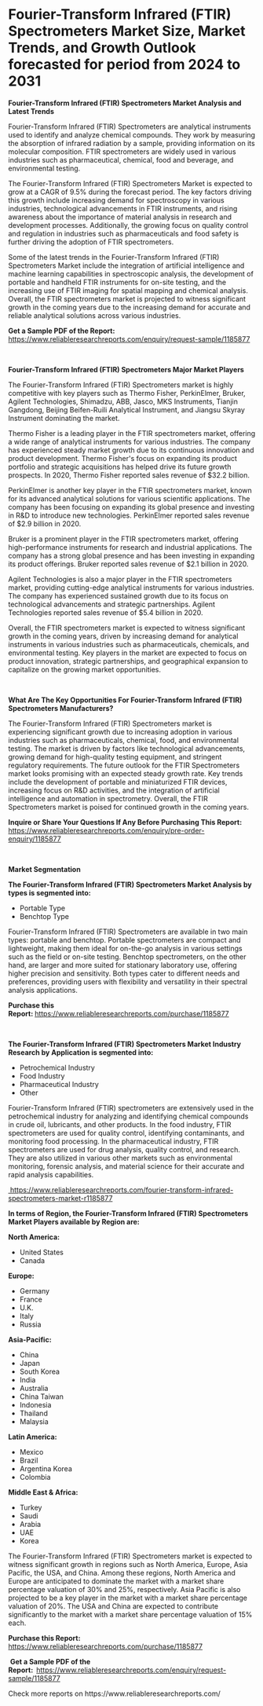 <p><h1>Fourier-Transform Infrared (FTIR) Spectrometers Market Size, Market Trends, and Growth Outlook forecasted for period from 2024 to 2031</h1></p><p><strong>Fourier-Transform Infrared (FTIR) Spectrometers Market Analysis and Latest Trends</strong></p>
<p><p>Fourier-Transform Infrared (FTIR) Spectrometers are analytical instruments used to identify and analyze chemical compounds. They work by measuring the absorption of infrared radiation by a sample, providing information on its molecular composition. FTIR spectrometers are widely used in various industries such as pharmaceutical, chemical, food and beverage, and environmental testing.</p><p>The Fourier-Transform Infrared (FTIR) Spectrometers Market is expected to grow at a CAGR of 9.5% during the forecast period. The key factors driving this growth include increasing demand for spectroscopy in various industries, technological advancements in FTIR instruments, and rising awareness about the importance of material analysis in research and development processes. Additionally, the growing focus on quality control and regulation in industries such as pharmaceuticals and food safety is further driving the adoption of FTIR spectrometers.</p><p>Some of the latest trends in the Fourier-Transform Infrared (FTIR) Spectrometers Market include the integration of artificial intelligence and machine learning capabilities in spectroscopic analysis, the development of portable and handheld FTIR instruments for on-site testing, and the increasing use of FTIR imaging for spatial mapping and chemical analysis. Overall, the FTIR spectrometers market is projected to witness significant growth in the coming years due to the increasing demand for accurate and reliable analytical solutions across various industries.</p></p>
<p><strong>Get a Sample PDF of the Report:&nbsp;</strong> <a href="https://www.reliableresearchreports.com/enquiry/request-sample/1185877">https://www.reliableresearchreports.com/enquiry/request-sample/1185877</a></p>
<p>&nbsp;</p>
<p><strong>Fourier-Transform Infrared (FTIR) Spectrometers Major Market Players</strong></p>
<p><p>The Fourier-Transform Infrared (FTIR) Spectrometers market is highly competitive with key players such as Thermo Fisher, PerkinElmer, Bruker, Agilent Technologies, Shimadzu, ABB, Jasco, MKS Instruments, Tianjin Gangdong, Beijing Beifen-Ruili Analytical Instrument, and Jiangsu Skyray Instrument dominating the market.</p><p>Thermo Fisher is a leading player in the FTIR spectrometers market, offering a wide range of analytical instruments for various industries. The company has experienced steady market growth due to its continuous innovation and product development. Thermo Fisher's focus on expanding its product portfolio and strategic acquisitions has helped drive its future growth prospects. In 2020, Thermo Fisher reported sales revenue of $32.2 billion.</p><p>PerkinElmer is another key player in the FTIR spectrometers market, known for its advanced analytical solutions for various scientific applications. The company has been focusing on expanding its global presence and investing in R&D to introduce new technologies. PerkinElmer reported sales revenue of $2.9 billion in 2020.</p><p>Bruker is a prominent player in the FTIR spectrometers market, offering high-performance instruments for research and industrial applications. The company has a strong global presence and has been investing in expanding its product offerings. Bruker reported sales revenue of $2.1 billion in 2020.</p><p>Agilent Technologies is also a major player in the FTIR spectrometers market, providing cutting-edge analytical instruments for various industries. The company has experienced sustained growth due to its focus on technological advancements and strategic partnerships. Agilent Technologies reported sales revenue of $5.4 billion in 2020.</p><p>Overall, the FTIR spectrometers market is expected to witness significant growth in the coming years, driven by increasing demand for analytical instruments in various industries such as pharmaceuticals, chemicals, and environmental testing. Key players in the market are expected to focus on product innovation, strategic partnerships, and geographical expansion to capitalize on the growing market opportunities.</p></p>
<p>&nbsp;</p>
<p><strong>What Are The Key Opportunities For Fourier-Transform Infrared (FTIR) Spectrometers Manufacturers?</strong></p>
<p><p>The Fourier-Transform Infrared (FTIR) Spectrometers market is experiencing significant growth due to increasing adoption in various industries such as pharmaceuticals, chemical, food, and environmental testing. The market is driven by factors like technological advancements, growing demand for high-quality testing equipment, and stringent regulatory requirements. The future outlook for the FTIR Spectrometers market looks promising with an expected steady growth rate. Key trends include the development of portable and miniaturized FTIR devices, increasing focus on R&D activities, and the integration of artificial intelligence and automation in spectrometry. Overall, the FTIR Spectrometers market is poised for continued growth in the coming years.</p></p>
<p><strong>Inquire or Share Your Questions If Any Before Purchasing This Report:</strong> <a href="https://www.reliableresearchreports.com/enquiry/pre-order-enquiry/1185877">https://www.reliableresearchreports.com/enquiry/pre-order-enquiry/1185877</a></p>
<p>&nbsp;</p>
<p><strong>Market Segmentation</strong></p>
<p><strong>The Fourier-Transform Infrared (FTIR) Spectrometers Market Analysis by types is segmented into:</strong></p>
<p><ul><li>Portable Type</li><li>Benchtop Type</li></ul></p>
<p><p>Fourier-Transform Infrared (FTIR) Spectrometers are available in two main types: portable and benchtop. Portable spectrometers are compact and lightweight, making them ideal for on-the-go analysis in various settings such as the field or on-site testing. Benchtop spectrometers, on the other hand, are larger and more suited for stationary laboratory use, offering higher precision and sensitivity. Both types cater to different needs and preferences, providing users with flexibility and versatility in their spectral analysis applications.</p></p>
<p><strong>Purchase this Report:&nbsp;</strong><a href="https://www.reliableresearchreports.com/purchase/1185877">https://www.reliableresearchreports.com/purchase/1185877</a></p>
<p>&nbsp;</p>
<p><strong>The Fourier-Transform Infrared (FTIR) Spectrometers Market Industry Research by Application is segmented into:</strong></p>
<p><ul><li>Petrochemical Industry</li><li>Food Industry</li><li>Pharmaceutical Industry</li><li>Other</li></ul></p>
<p><p>Fourier-Transform Infrared (FTIR) spectrometers are extensively used in the petrochemical industry for analyzing and identifying chemical compounds in crude oil, lubricants, and other products. In the food industry, FTIR spectrometers are used for quality control, identifying contaminants, and monitoring food processing. In the pharmaceutical industry, FTIR spectrometers are used for drug analysis, quality control, and research. They are also utilized in various other markets such as environmental monitoring, forensic analysis, and material science for their accurate and rapid analysis capabilities.</p></p>
<p><a href="https://www.reliableresearchreports.com/fourier-transform-infrared-spectrometers-market-r1185877">&nbsp;https://www.reliableresearchreports.com/fourier-transform-infrared-spectrometers-market-r1185877</a></p>
<p><strong>In terms of Region, the Fourier-Transform Infrared (FTIR) Spectrometers Market Players available by Region are:</strong></p>
<p>
    <p> <strong> North America: </strong>
        <ul>
            <li>United States</li>
            <li>Canada</li>
        </ul>
        </p> 
    <p> <strong> Europe: </strong>
        <ul>
            <li>Germany</li>
            <li>France</li>
            <li>U.K.</li>
            <li>Italy</li>
            <li>Russia</li>
        </ul>
        </p> 
    <p> <strong> Asia-Pacific: </strong>
        <ul>
            <li>China</li>
            <li>Japan</li>
            <li>South Korea</li>
            <li>India</li>
            <li>Australia</li>
            <li>China Taiwan</li>
            <li>Indonesia</li>
            <li>Thailand</li>
            <li>Malaysia</li>
        </ul>
        </p> 
    <p> <strong> Latin America: </strong>
        <ul>
            <li>Mexico</li>
            <li>Brazil</li>
            <li>Argentina Korea</li>
            <li>Colombia</li>
        </ul>
        </p> 
    <p> <strong> Middle East & Africa: </strong>
        <ul>
            <li>Turkey</li>
            <li>Saudi</li>
            <li>Arabia</li>
            <li>UAE</li>
            <li>Korea</li>
        </ul>
    </p>
    </p>
<p><p>The Fourier-Transform Infrared (FTIR) Spectrometers market is expected to witness significant growth in regions such as North America, Europe, Asia Pacific, the USA, and China. Among these regions, North America and Europe are anticipated to dominate the market with a market share percentage valuation of 30% and 25%, respectively. Asia Pacific is also projected to be a key player in the market with a market share percentage valuation of 20%. The USA and China are expected to contribute significantly to the market with a market share percentage valuation of 15% each.</p></p>
<p><strong>Purchase this Report: </strong><a href="https://www.reliableresearchreports.com/purchase/1185877">https://www.reliableresearchreports.com/purchase/1185877</a></p>
<p>&nbsp;<strong>Get a Sample PDF of the Report:&nbsp;&nbsp;</strong><a href="https://www.reliableresearchreports.com/enquiry/request-sample/1185877">https://www.reliableresearchreports.com/enquiry/request-sample/1185877</a></p>
<p><strong></strong></p>
<p>Check more reports on https://www.reliableresearchreports.com/</p>